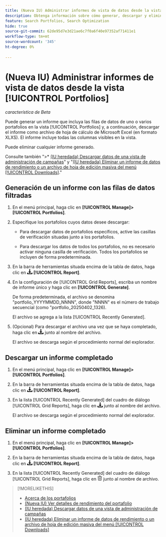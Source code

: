 ```yaml
---
title: (Nueva IU) Administrar informes de vista de datos desde la vista [!UICONTROL Portfolios]
description: Obtenga información sobre cómo generar, descargar y eliminar informes que contengan las filas de datos de uno o varios portafolios en la vista [!UICONTROL Portfolios].
feature: Search Portfolios, Search Optimization
hide: true
source-git-commit: 62de95d7e3d21ae6c7f0a6f40e97352af71411e1
workflow-type: tm+mt
source-wordcount: '345'
ht-degree: 0%

---
```


# (Nueva IU) Administrar informes de vista de datos desde la vista [!UICONTROL Portfolios]

*característica de Beta*

Puede generar un informe que incluya las filas de datos de uno o varios portafolios en la vista [!UICONTROL Portfolios] y, a continuación, descargar el informe como archivo de hoja de cálculo de Microsoft Excel (en formato XLXS). El informe incluye todas las columnas visibles en la vista.

Puede eliminar cualquier informe generado.

Consulte también &quot;>* [(IU heredada) Descargar datos de una vista de administración de campañas](/help/search-social-commerce/common-tasks/navigation-editing-selection/download.md)&quot; y &quot;[(IU heredada) Eliminar un informe de datos de rendimiento o un archivo de hoja de edición masiva del menú [!UICONTROL Downloads]](/help/search-social-commerce/common-tasks/navigation-editing-selection/download-delete-data.md).&quot;

## Generación de un informe con las filas de datos filtradas

1. En el menú principal, haga clic en **[!UICONTROL Manage]>[!UICONTROL Portfolios]**.

1. Especifique los portafolios cuyos datos desee descargar:

   * Para descargar datos de portafolios específicos, active las casillas de verificación situadas junto a los portafolios.

   * Para descargar los datos de todos los portafolios, no es necesario activar ninguna casilla de verificación. Todos los portafolios se incluyen de forma predeterminada.

1. En la barra de herramientas situada encima de la tabla de datos, haga clic en ![Descargar](/help/search-social-commerce/assets/download.png "Descargar") **[!UICONTROL Report]**.

1. En la configuración de [!UICONTROL Grid Reports], escriba un nombre de informe único y haga clic en **[!UICONTROL Generate]**.

   De forma predeterminada, el archivo se denomina &quot;portfolio_YYYYMMDD_NNNN&quot;, donde &quot;NNNN&quot; es el número de trabajo secuencial (como &quot;portfolio_20250402_1326).

   El archivo se agrega a la lista [!UICONTROL Recently Generated].

1. (Opcional) Para descargar el archivo una vez que se haya completado, haga clic en ![Descargar](/help/search-social-commerce/assets/download.png "Descargar") junto al nombre del archivo.

   El archivo se descarga según el procedimiento normal del explorador.

## Descargar un informe completado

1. En el menú principal, haga clic en **[!UICONTROL Manage]>[!UICONTROL Portfolios]**.

1. En la barra de herramientas situada encima de la tabla de datos, haga clic en ![Descargar](/help/search-social-commerce/assets/download.png "Descargar") **[!UICONTROL Report]**.

1. En la lista [!UICONTROL Recently Generated] del cuadro de diálogo [!UICONTROL Grid Reports], haga clic en ![Descargar](/help/search-social-commerce/assets/download.png "Descargar") junto al nombre del archivo.

   El archivo se descarga según el procedimiento normal del explorador.

## Eliminar un informe completado

1. En el menú principal, haga clic en **[!UICONTROL Manage]>[!UICONTROL Portfolios]**.

1. En la barra de herramientas situada encima de la tabla de datos, haga clic en ![Descargar](/help/search-social-commerce/assets/download.png "Descargar") **[!UICONTROL Report]**.

1. En la lista [!UICONTROL Recently Generated] del cuadro de diálogo [!UICONTROL Grid Reports], haga clic en ![Eliminar](/help/search-social-commerce/assets/delete-new.png "Eliminar") junto al nombre de archivo.

>[!MORELIKETHIS]
>
>* [Acerca de los portafolios](portfolio-about.md)
>* [(Nueva IU) Ver detalles de rendimiento del portafolio](portfolio-details.md)
>* [(IU heredada) Descargar datos de una vista de administración de campañas](/help/search-social-commerce/common-tasks/navigation-editing-selection/download.md)
>* [(IU heredada) Eliminar un informe de datos de rendimiento o un archivo de hoja de edición masiva del menú [!UICONTROL Downloads]](/help/search-social-commerce/common-tasks/navigation-editing-selection/download-delete-data.md)
